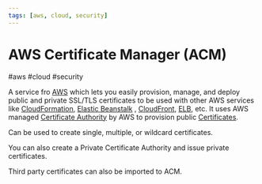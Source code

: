 ```yaml
---
tags: [aws, cloud, security]
---
```

# AWS Certificate Manager (ACM)
#aws #cloud #security 

A service fro [AWS](Cloud%20Computing/AWS/AWS.md) which lets you easily provision, manage, and deploy public and private SSL/TLS certificates to be used with other AWS services like [CloudFormation](Cloud%20Computing/AWS/Application%20Integration/CloudFormation.md), [Elastic Beanstalk](Elastic%20Beanstalk) , [CloudFront](Cloud%20Computing/AWS/Networking/CloudFront.md), [ELB](Cloud%20Computing/AWS/Compute/ELB.md), etc. It uses AWS managed [Certificate Authority](Cyber%20Security/Cryptography/Certificate%20Authority.md) by AWS to provision public [Certificates](Certificates).

Can be used to create single, multiple, or wildcard certificates.

You can also create  a Private Certificate Authority and issue private certificates.

Third party certificates can also be imported to ACM.